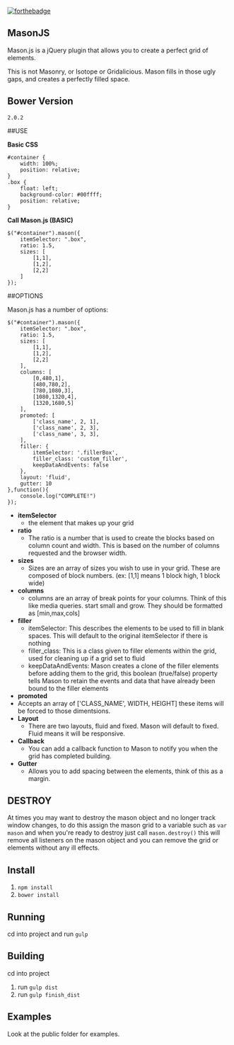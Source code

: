 [![forthebadge](http://forthebadge.com/images/badges/powered-by-electricity.svg)](http://forthebadge.com)

## MasonJS

Mason.js is a jQuery plugin that allows you to create a perfect grid of elements.

This is not Masonry, or Isotope or Gridalicious. Mason fills in those ugly gaps, and creates a perfectly filled space.

## Bower Version

`2.0.2`

##USE

**Basic CSS**

```
#container {
	width: 100%;
	position: relative;
}
.box {
	float: left;
	background-color: #00ffff;
	position: relative;
}
```

**Call Mason.js (BASIC)**

```
$("#container").mason({
	itemSelector: ".box",
	ratio: 1.5,
	sizes: [
		[1,1],
		[1,2],
		[2,2]
	]
});
```

##OPTIONS

Mason.js has a number of options:

```
$("#container").mason({
	itemSelector: ".box",
	ratio: 1.5,
	sizes: [
		[1,1],
		[1,2],
		[2,2]
	],
	columns: [
		[0,480,1],
		[480,780,2],
		[780,1080,3],
		[1080,1320,4],
		[1320,1680,5]
	],
	promoted: [
		['class_name', 2, 1],
		['class_name', 2, 3],
		['class_name', 3, 3],
	],
	filler: {
		itemSelector: '.fillerBox',
		filler_class: 'custom_filler',
		keepDataAndEvents: false
	},
	layout: 'fluid',
	gutter: 10
},function(){
	console.log("COMPLETE!")
});
```

- **itemSelector**
	- the element that makes up your grid
- **ratio**
	- The ratio is a number that is used to create the blocks based on column count and width. This is based on the number of columns requested and the browser width.
- **sizes**
	- Sizes are an array of sizes you wish to use in your grid. These are composed of block numbers. (ex: [1,1] means 1 block high, 1 block wide)
- **columns**
	- columns are an array of break points for your columns. Think of this like media queries. start small and grow. They should be formatted as [min,max,cols]
- **filler**
	- itemSelector: This describes the elements to be used to fill in blank spaces. This will default to the original itemSelector if there is nothing
	- filler_class: This is a class given to filler elements within the grid, used for cleaning up if a grid set to fluid
	- keepDataAndEvents: Mason creates a clone of the filler elements before adding them to the grid, this boolean (true/false) property tells Mason to retain the events and data that have already been bound to the filler elements
- **promoted**
- Accepts an array of ['CLASS_NAME', WIDTH, HEIGHT] these items will be forced to those dimentsions.
- **Layout**
	- There are two layouts, fluid and fixed. Mason will default to fixed. Fluid means it will be responsive.
- **Callback**
	- You can add a callback function to Mason to notify you when the grid has completed building.
- **Gutter**
	- Allows you to add spacing between the elements, think of this as a margin.

## DESTROY

At times you may want to destroy the mason object and no longer track window changes, to do this assign the mason grid to a variable such as `var mason` and when you're ready to destroy just call `mason.destroy()` this will remove all listeners on the mason object and you can remove the grid or elements without any ill effects.

## Install

1. `npm install`
2. `bower install`

## Running

cd into project and run `gulp`

## Building

cd into project

1. run `gulp dist`
2. run `gulp finish_dist`

## Examples

Look at the public folder for examples.
